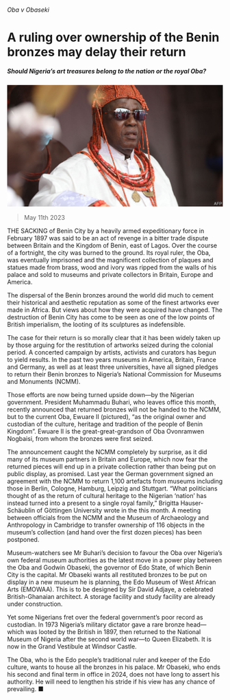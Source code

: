 ###### Oba v Obaseki

# A ruling over ownership of the Benin bronzes may delay their return 

##### Should Nigeria’s art treasures belong to the nation or the royal Oba? 

![image](images/20230513_MAP002.jpg) 

> May 11th 2023 

THE SACKING of Benin City by a heavily armed expeditionary force in February 1897 was said to be an act of revenge in a bitter trade dispute between Britain and the Kingdom of Benin, east of Lagos. Over the course of a fortnight, the city was burned to the ground. Its royal ruler, the Oba, was eventually imprisoned and the magnificent collection of plaques and statues made from brass, wood and ivory was ripped from the walls of his palace and sold to museums and private collectors in Britain, Europe and America.

The dispersal of the Benin bronzes around the world did much to cement their historical and aesthetic reputation as some of the finest artworks ever made in Africa. But views about how they were acquired have changed. The destruction of Benin City has come to be seen as one of the low points of British imperialism, the looting of its sculptures as indefensible. 

The case for their return is so morally clear that it has been widely taken up by those arguing for the restitution of artworks seized during the colonial period. A concerted campaign by artists, activists and curators has begun to yield results. In the past two years museums in America, Britain, France and Germany, as well as at least three universities, have all signed pledges to return their Benin bronzes to Nigeria’s National Commission for Museums and Monuments (NCMM). 

Those efforts are now being turned upside down—by the Nigerian government. President Muhammadu Buhari, who leaves office this month, recently announced that returned bronzes will not be handed to the NCMM, but to the current Oba, Ewuare II (pictured), “as the original owner and custodian of the culture, heritage and tradition of the people of Benin Kingdom”. Ewuare II is the great-great-grandson of Oba Ovonramwen Nogbaisi, from whom the bronzes were first seized. 

The announcement caught the NCMM completely by surprise, as it did many of its museum partners in Britain and Europe, which now fear the returned pieces will end up in a private collection rather than being put on public display, as promised. Last year the German government signed an agreement with the NCMM to return 1,100 artefacts from museums including those in Berlin, Cologne, Hamburg, Leipzig and Stuttgart. “What politicians thought of as the return of cultural heritage to the Nigerian ‘nation’ has instead turned into a present to a single royal family,” Brigitta Hauser-Schäublin of Göttingen University wrote in the  this month. A meeting between officials from the NCMM and the Museum of Archaeology and Anthropology in Cambridge to transfer ownership of 116 objects in the museum’s collection (and hand over the first dozen pieces) has been postponed.

Museum-watchers see Mr Buhari’s decision to favour the Oba over Nigeria’s own federal museum authorities as the latest move in a power play between the Oba and Godwin Obaseki, the governor of Edo State, of which Benin City is the capital. Mr Obaseki wants all restituted bronzes to be put on display in a new museum he is planning, the Edo Museum of West African Arts (EMOWAA). This is to be designed by Sir David Adjaye, a celebrated British-Ghanaian architect. A storage facility and study facility are already under construction. 

Yet some Nigerians fret over the federal government’s poor record as custodian. In 1973 Nigeria’s military dictator gave a rare bronze head—which was looted by the British in 1897, then returned to the National Museum of Nigeria after the second world war—to Queen Elizabeth. It is now in the Grand Vestibule at Windsor Castle. 

The Oba, who is the Edo people’s traditional ruler and keeper of the Edo culture, wants to house all the bronzes in his palace. Mr Obaseki, who ends his second and final term in office in 2024, does not have long to assert his authority. He will need to lengthen his stride if his view has any chance of prevailing. ■

